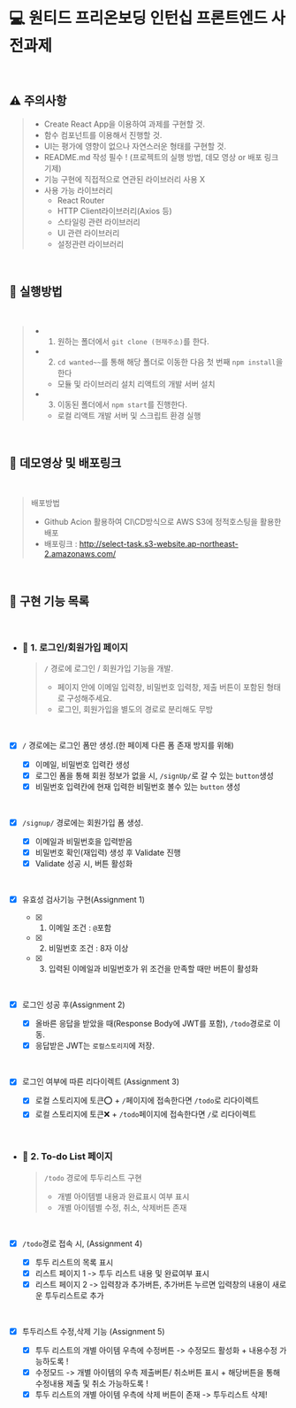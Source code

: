 # 💻 원티드 프리온보딩 인턴십 프론트엔드 사전과제

<br>

## ⚠️ 주의사항

> - Create React App을 이용하여 과제를 구현할 것.
> - 함수 컴포넌트를 이용해서 진행할 것.
> - UI는 평가에 영향이 없으나 자연스러운 형태를 구현할 것.
> - README.md 작성 필수 ! (프로젝트의 실행 방법, 데모 영상 or 배포 링크 기제)
> - 기능 구현에 직접적으로 연관된 라이브러리 사용 X
> - 사용 가능 라이브러리
>   - React Router
>   - HTTP Client라이브러리(Axios 등)
>   - 스타일링 관련 라이브러리
>   - UI 관련 라이브러리
>   - 설정관련 라이브러리

<br>

## 🧾 실행방법

<br>

> - 1. 원하는 폴더에서 `git clone (현재주소)`를 한다.
> - 2. `cd wanted~~`를 통해 해당 폴더로 이동한 다음 첫 번째 `npm install`을 한다
>   - 모듈 및 라이브러리 설치 리액트의 개발 서버 설치
> - 3. 이동된 폴더에서 `npm start`를 진행한다.
>   - 로컬 리액트 개발 서버 및 스크립트 환경 실행

<br>

## 🏃 데모영상 및 배포링크 

<br>

> 배포방법
> - Github Acion 활용하여 CI\CD방식으로 AWS S3에 정적호스팅을 활용한 배포
> - 배포링크 : http://select-task.s3-website.ap-northeast-2.amazonaws.com/

<br>

## 📝 구현 기능 목록

<br>

- ### **👋 1. 로그인/회원가입 페이지**

  > `/` 경로에 로그인 / 회원가입 기능을 개발.
  >
  > - 페이지 안에 이메일 입력창, 비밀번호 입력창, 제출 버튼이 포함된 형태로 구성해주세요.
  > - 로그인, 회원가입을 별도의 경로로 분리해도 무방

  <br>

- [x] `/` 경로에는 로그인 폼만 생성.(한 페이제 다른 폼 존재 방지를 위해)

  - [x] 이메일, 비밀번호 입력칸 생성
  - [x] 로그인 폼을 통해 회원 정보가 없을 시, `/signUp/`로 갈 수 있는 `button`생성
  - [x] 비밀번호 입력칸에 현재 입력한 비밀번호 볼수 있는 `button` 생성

<br>

- [x] `/signup/` 경로에는 회원가입 폼 생성.

  - [x] 이메일과 비밀번호을 입력받음
  - [x] 비밀번호 확인(재입력) 생성 후 Validate 진행
  - [x] Validate 성공 시, 버튼 활성화

<br>
    
  - [x] 유효성 검사기능 구현(Assignment 1)

    - [x] 1. 이메일 조건 : `@`포함
    - [x] 2. 비밀번호 조건 : 8자 이상
    - [x] 3. 입력된 이메일과 비밀번호가 위 조건을 만족할 때만 버튼이 활성화

<br>

- [x] 로그인 성공 후(Assignment 2)

  - [x] 올바른 응답을 받았을 때(Response Body에 JWT를 포함), `/todo`경로로 이동.
  - [x] 응답받은 JWT는 `로컬스토리지`에 저장.

<br>

- [x] 로그인 여부에 따른 리다이렉트 (Assignment 3)

  - [x] 로컬 스토리지에 토큰⭕ + `/`페이지에 접속한다면 `/todo`로 리다이렉트
  - [x] 로컬 스토리지에 토큰❌ + `/todo`페이지에 접속한다면 `/`로 리다이렉트

<br>

- ### **👋 2. To-do List 페이지**

  > `/todo` 경로에 투두리스트 구현
  >
  > - 개별 아이템별 내용과 완료표시 여부 표시
  > - 개별 아이템별 수정, 취소, 삭제버튼 존재

  <br>

- [x] `/todo`경로 접속 시, (Assignment 4)

  - [x] 투두 리스트의 목록 표시
  - [x] 리스트 페이지 1 -> 투두 리스트 내용 및 완료여부 표시
  - [x] 리스트 페이지 2 -> 입력창과 추가버튼, 추가버튼 누르면 입력창의 내용이 새로운 투두리스트로 추가

<br>

- [x] 투두리스트 수정,삭제 기능 (Assignment 5)

  - [x] 투두 리스트의 개별 아이템 우측에 수정버튼 -> 수정모드 활성화 + 내용수정 가능하도록 !
  - [x] 수정모드 -> 개별 아이템의 우측 제출버튼/ 취소버튼 표시 + 해당버튼을 통해 수정내용 제출 및 취소 가능하도록 !
  - [x] 투두 리스트의 개별 아이템 우측에 삭제 버튼이 존재 -> 투두리스트 삭제!

<br>
